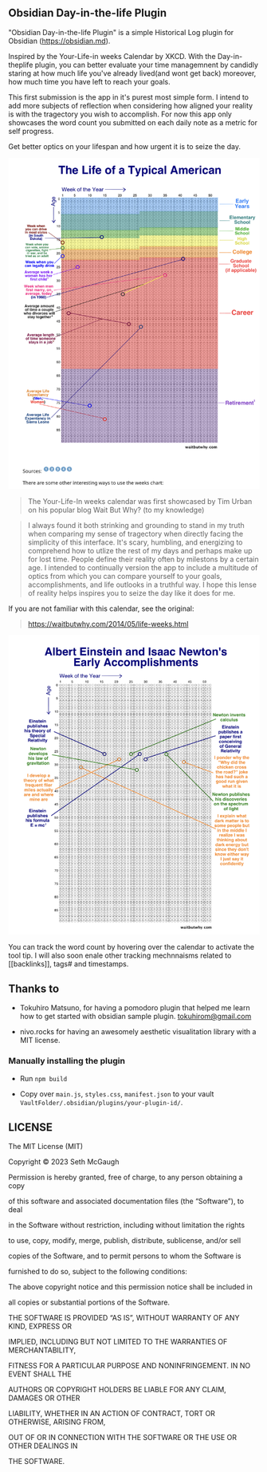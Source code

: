 ## Obsidian Day-in-the-life Plugin

  

"Obsidian Day-in-the-life Plugin" is a simple Historical Log plugin for Obsidian (https://obsidian.md).

  

Inspired by the Your-Life-in weeks Calendar by XKCD. With the Day-in-theplife plugin, you can better evaluate your time managemnent by candidly staring at how much life you've already lived(and wont get back) moreover, how much time you have left to reach your goals.

This first submission is the app in it's purest most simple form. I intend to add more subjects of reflection when considering how aligned your reality is with the tragectory you wish to accomplish. For now this app only showcases the word count you submitted on each daily note as a metric for self progress.

  

Get better optics on your lifespan and how urgent it is to seize the day.

  
  

![Alt text](src/media/lifeinweeks.png)

  

> The Your-Life-In weeks calendar was first showcased by Tim Urban on his popular blog Wait But Why? (to my knowledge)

> I always found it both strinking and grounding to stand in my truth when comparing my sense of tragectory when directly facing the simplicity of this interface. It's scary, humbling, and energizing to comprehend how to utlize the rest of my days and perhaps make up for lost time. People define their reality often by milestons by a certain age. I intended to continually version the app to include a multitude of optics from which you can compare yourself to your goals, accomplishments, and life outlooks in a truthful way. I hope this lense of reality helps inspires you to seize the day like it does for me.

  
  

If you are not familiar with this calendar, see the original:

> https://waitbutwhy.com/2014/05/life-weeks.html

  

![Alt text](src/media/lifeinweeksScience.png)

  
  

You can track the word count by hovering over the calendar to activate the tool tip. I will also soon enale other tracking mechnnaisms related to [[backlinks]], tags# and timestamps.

  
  
  

## Thanks to

  

- Tokuhiro Matsuno, for having a pomodoro plugin that helped me learn how to get started with obsidian sample plugin. <tokuhirom@gmail.com>

- nivo.rocks for having an awesomely aesthetic visualitation library with a MIT license.

  

### Manually installing the plugin

  

- Run `npm build`

- Copy over `main.js`, `styles.css`, `manifest.json` to your vault `VaultFolder/.obsidian/plugins/your-plugin-id/`.

  

## LICENSE

  

The MIT License (MIT)

  

Copyright © 2023 Seth McGaugh

  

Permission is hereby granted, free of charge, to any person obtaining a copy

of this software and associated documentation files (the “Software”), to deal

in the Software without restriction, including without limitation the rights

to use, copy, modify, merge, publish, distribute, sublicense, and/or sell

copies of the Software, and to permit persons to whom the Software is

furnished to do so, subject to the following conditions:

  

The above copyright notice and this permission notice shall be included in

all copies or substantial portions of the Software.

  

THE SOFTWARE IS PROVIDED “AS IS”, WITHOUT WARRANTY OF ANY KIND, EXPRESS OR

IMPLIED, INCLUDING BUT NOT LIMITED TO THE WARRANTIES OF MERCHANTABILITY,

FITNESS FOR A PARTICULAR PURPOSE AND NONINFRINGEMENT. IN NO EVENT SHALL THE

AUTHORS OR COPYRIGHT HOLDERS BE LIABLE FOR ANY CLAIM, DAMAGES OR OTHER

LIABILITY, WHETHER IN AN ACTION OF CONTRACT, TORT OR OTHERWISE, ARISING FROM,

OUT OF OR IN CONNECTION WITH THE SOFTWARE OR THE USE OR OTHER DEALINGS IN

THE SOFTWARE.
